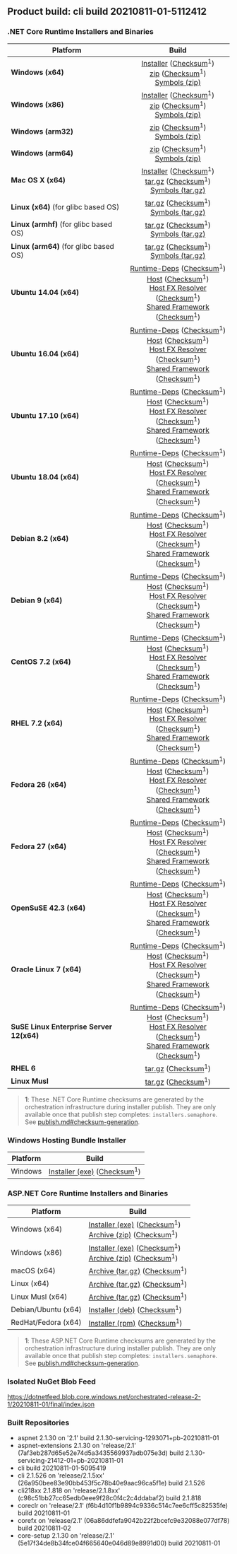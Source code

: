 ## Product build: cli build 20210811-01-5112412

### .NET Core Runtime Installers and Binaries

| Platform | Build |
|---------|:----------:|
| **Windows (x64)**                         | [Installer][win-x64-installer] ([Checksum][win-x64-installer-checksum]<sup>1</sup>)<br>[zip][win-x64-zip]   ([Checksum][win-x64-zip-checksum]<sup>1</sup>)<br>[Symbols (zip)][win-x64-symbols-zip]   |
| **Windows (x86)**                         | [Installer][win-x86-installer] ([Checksum][win-x86-installer-checksum]<sup>1</sup>)<br>[zip][win-x86-zip]   ([Checksum][win-x86-zip-checksum]<sup>1</sup>)<br>[Symbols (zip)][win-x86-symbols-zip]   |
| **Windows (arm32)**                       |                                                                                        [zip][win-arm-zip]   ([Checksum][win-arm-zip-checksum]<sup>1</sup>)<br>[Symbols (zip)][win-arm-symbols-zip]   |
| **Windows (arm64)**                       |                                                                                        [zip][win-arm64-zip] ([Checksum][win-arm64-zip-checksum]<sup>1</sup>)<br>[Symbols (zip)][win-arm64-symbols-zip] |
| **Mac OS X (x64)**                        | [Installer][osx-installer] ([Checksum][osx-installer-checksum]<sup>1</sup>)<br>[tar.gz][osx-targz]          ([Checksum][osx-targz-checksum]<sup>1</sup>)<br>[Symbols (tar.gz)][osx-symbols-targz]       |
| **Linux (x64)** (for glibc based OS)      |                                                                                        [tar.gz][linux-x64-targz] ([Checksum][linux-x64-targz-checksum]<sup>1</sup>)<br>[Symbols (tar.gz)][linux-x64-symbols-targz] |
| **Linux (armhf)** (for glibc based OS)    |                                                                                        [tar.gz][linux-arm-targz] ([Checksum][linux-arm-targz-checksum]<sup>1</sup>)<br>[Symbols (tar.gz)][linux-arm-symbols-targz] |
| **Linux (arm64)** (for glibc based OS)    |                                                                                        [tar.gz][linux-arm64-targz] ([Checksum][linux-arm64-targz-checksum]<sup>1</sup>)<br>[Symbols (tar.gz)][linux-arm64-symbols-targz] |
| **Ubuntu 14.04 (x64)**                    | [Runtime-Deps][ubuntu-14.04-runtime-deps] ([Checksum][ubuntu-14.04-runtime-deps-checksum]<sup>1</sup>)<br>[Host][deb-package-host] ([Checksum][deb-package-host-checksum]<sup>1</sup>)<br>[Host FX Resolver][deb-package-hostfxr] ([Checksum][deb-package-hostfxr-checksum]<sup>1</sup>)<br>[Shared Framework][deb-package-sharedfx] ([Checksum][deb-package-sharedfx-checksum]<sup>1</sup>)<br> |
| **Ubuntu 16.04 (x64)**                    | [Runtime-Deps][ubuntu-16.04-runtime-deps] ([Checksum][ubuntu-16.04-runtime-deps-checksum]<sup>1</sup>)<br>[Host][deb-package-host] ([Checksum][deb-package-host-checksum]<sup>1</sup>)<br>[Host FX Resolver][deb-package-hostfxr] ([Checksum][deb-package-hostfxr-checksum]<sup>1</sup>)<br>[Shared Framework][deb-package-sharedfx] ([Checksum][deb-package-sharedfx-checksum]<sup>1</sup>)<br> |
| **Ubuntu 17.10 (x64)**                    | [Runtime-Deps][ubuntu-17.10-runtime-deps] ([Checksum][ubuntu-17.10-runtime-deps-checksum]<sup>1</sup>)<br>[Host][deb-package-host] ([Checksum][deb-package-host-checksum]<sup>1</sup>)<br>[Host FX Resolver][deb-package-hostfxr] ([Checksum][deb-package-hostfxr-checksum]<sup>1</sup>)<br>[Shared Framework][deb-package-sharedfx] ([Checksum][deb-package-sharedfx-checksum]<sup>1</sup>)<br> |
| **Ubuntu 18.04 (x64)**                    | [Runtime-Deps][ubuntu-18.04-runtime-deps] ([Checksum][ubuntu-18.04-runtime-deps-checksum]<sup>1</sup>)<br>[Host][deb-package-host] ([Checksum][deb-package-host-checksum]<sup>1</sup>)<br>[Host FX Resolver][deb-package-hostfxr] ([Checksum][deb-package-hostfxr-checksum]<sup>1</sup>)<br>[Shared Framework][deb-package-sharedfx] ([Checksum][deb-package-sharedfx-checksum]<sup>1</sup>)<br> |
| **Debian 8.2 (x64)**                      | [Runtime-Deps][debian-8.2-runtime-deps]   ([Checksum][debian-8.2-runtime-deps-checksum]<sup>1</sup>)<br>[Host][deb-package-host] ([Checksum][deb-package-host-checksum]<sup>1</sup>)<br>[Host FX Resolver][deb-package-hostfxr] ([Checksum][deb-package-hostfxr-checksum]<sup>1</sup>)<br>[Shared Framework][deb-package-sharedfx] ([Checksum][deb-package-sharedfx-checksum]<sup>1</sup>)<br> |
| **Debian 9 (x64)**                        | [Runtime-Deps][debian-9-runtime-deps]     ([Checksum][debian-9-runtime-deps-checksum]<sup>1</sup>)<br>[Host][deb-package-host] ([Checksum][deb-package-host-checksum]<sup>1</sup>)<br>[Host FX Resolver][deb-package-hostfxr] ([Checksum][deb-package-hostfxr-checksum]<sup>1</sup>)<br>[Shared Framework][deb-package-sharedfx] ([Checksum][deb-package-sharedfx-checksum]<sup>1</sup>)<br> |
| **CentOS 7.2 (x64)**                      | [Runtime-Deps][centos-7-runtime-deps]      ([Checksum][centos-7-runtime-deps-checksum]<sup>1</sup>)<br>[Host][rpm-package-host] ([Checksum][rpm-package-host-checksum]<sup>1</sup>)<br>[Host FX Resolver][rpm-package-hostfxr]       ([Checksum][rpm-package-hostfxr-checksum]<sup>1</sup>)<br>[Shared Framework][rpm-package-sharedfx]       ([Checksum][rpm-package-sharedfx-checksum]<sup>1</sup>)<br> |
| **RHEL 7.2 (x64)**                        | [Runtime-Deps][rhel-7-runtime-deps]        ([Checksum][rhel-7-runtime-deps-checksum]<sup>1</sup>)<br>[Host][rpm-package-host] ([Checksum][rpm-package-host-checksum]<sup>1</sup>)<br>[Host FX Resolver][rpm-package-hostfxr]       ([Checksum][rpm-package-hostfxr-checksum]<sup>1</sup>)<br>[Shared Framework][rpm-package-sharedfx]       ([Checksum][rpm-package-sharedfx-checksum]<sup>1</sup>)<br> |
| **Fedora 26 (x64)**                       | [Runtime-Deps][fedora-26-runtime-deps]     ([Checksum][fedora-26-runtime-deps-checksum]<sup>1</sup>)<br>[Host][rpm-package-host] ([Checksum][rpm-package-host-checksum]<sup>1</sup>)<br>[Host FX Resolver][rpm-package-hostfxr]       ([Checksum][rpm-package-hostfxr-checksum]<sup>1</sup>)<br>[Shared Framework][rpm-package-sharedfx]       ([Checksum][rpm-package-sharedfx-checksum]<sup>1</sup>)<br> |
| **Fedora 27 (x64)**                       | [Runtime-Deps][fedora-27-runtime-deps]     ([Checksum][fedora-27-runtime-deps-checksum]<sup>1</sup>)<br>[Host][rpm-package-host] ([Checksum][rpm-package-host-checksum]<sup>1</sup>)<br>[Host FX Resolver][rpm-package-hostfxr]       ([Checksum][rpm-package-hostfxr-checksum]<sup>1</sup>)<br>[Shared Framework][rpm-package-sharedfx]       ([Checksum][rpm-package-sharedfx-checksum]<sup>1</sup>)<br> |
| **OpenSuSE 42.3 (x64)**                   | [Runtime-Deps][opensuse-42-runtime-deps]  ([Checksum][opensuse-42-runtime-deps-checksum]<sup>1</sup>)<br>[Host][rpm-package-host] ([Checksum][rpm-package-host-checksum]<sup>1</sup>)<br>[Host FX Resolver][rpm-package-hostfxr]       ([Checksum][rpm-package-hostfxr-checksum]<sup>1</sup>)<br>[Shared Framework][rpm-package-sharedfx]       ([Checksum][rpm-package-sharedfx-checksum]<sup>1</sup>)<br> |
| **Oracle Linux 7 (x64)**                  | [Runtime-Deps][oraclelinux-7-runtime-deps] ([Checksum][oraclelinux-7-runtime-deps-checksum]<sup>1</sup>)<br>[Host][rpm-package-host] ([Checksum][rpm-package-host-checksum]<sup>1</sup>)<br>[Host FX Resolver][rpm-package-hostfxr]       ([Checksum][rpm-package-hostfxr-checksum]<sup>1</sup>)<br>[Shared Framework][rpm-package-sharedfx]       ([Checksum][rpm-package-sharedfx-checksum]<sup>1</sup>)<br> |
| **SuSE Linux Enterprise Server 12(x64)**  | [Runtime-Deps][sles-12-runtime-deps] ([Checksum][sles-12-runtime-deps-checksum]<sup>1</sup>)<br>[Host][rpm-package-host] ([Checksum][rpm-package-host-checksum]<sup>1</sup>)<br>[Host FX Resolver][rpm-package-hostfxr]       ([Checksum][rpm-package-hostfxr-checksum]<sup>1</sup>)<br>[Shared Framework][rpm-package-sharedfx]       ([Checksum][rpm-package-sharedfx-checksum]<sup>1</sup>)<br> |
| **RHEL 6**                                |                                                                                        [tar.gz][rhel-6-targz]                    ([Checksum][rhel-6-targz-checksum]<sup>1</sup>)|
| **Linux Musl**                            |                                                                                        [tar.gz][musl-x64-targz]                ([Checksum][musl-x64-targz-checksum]<sup>1</sup>)|

[win-x64-installer]: https://dotnetfeed.blob.core.windows.net/orchestrated-release-2-1/20210811-01/final/assets/Runtime/2.1.30/dotnet-runtime-2.1.30-win-x64.exe
[win-x64-installer-checksum]: https://dotnetclichecksums.blob.core.windows.net/dotnet/Runtime/2.1.30/dotnet-runtime-2.1.30-win-x64.exe.sha512
[win-x64-zip]: https://dotnetfeed.blob.core.windows.net/orchestrated-release-2-1/20210811-01/final/assets/Runtime/2.1.30/dotnet-runtime-2.1.30-win-x64.zip
[win-x64-zip-checksum]: https://dotnetclichecksums.blob.core.windows.net/dotnet/Runtime/2.1.30/dotnet-runtime-2.1.30-win-x64.zip.sha512
[win-x64-symbols-zip]: https://dotnetfeed.blob.core.windows.net/orchestrated-release-2-1/20210811-01/final/assets/Runtime/2.1.30/dotnet-runtime-symbols-2.1.30-win-x64.zip

[win-x86-installer]: https://dotnetfeed.blob.core.windows.net/orchestrated-release-2-1/20210811-01/final/assets/Runtime/2.1.30/dotnet-runtime-2.1.30-win-x86.exe
[win-x86-installer-checksum]: https://dotnetclichecksums.blob.core.windows.net/dotnet/Runtime/2.1.30/dotnet-runtime-2.1.30-win-x86.exe.sha512
[win-x86-zip]: https://dotnetfeed.blob.core.windows.net/orchestrated-release-2-1/20210811-01/final/assets/Runtime/2.1.30/dotnet-runtime-2.1.30-win-x86.zip
[win-x86-zip-checksum]: https://dotnetclichecksums.blob.core.windows.net/dotnet/Runtime/2.1.30/dotnet-runtime-2.1.30-win-x86.zip.sha512
[win-x86-symbols-zip]: https://dotnetfeed.blob.core.windows.net/orchestrated-release-2-1/20210811-01/final/assets/Runtime/2.1.30/dotnet-runtime-symbols-2.1.30-win-x86.zip

[win-arm-zip]: https://dotnetfeed.blob.core.windows.net/orchestrated-release-2-1/20210811-01/final/assets/Runtime/2.1.30/dotnet-runtime-2.1.30-win-arm.zip
[win-arm-zip-checksum]: https://dotnetclichecksums.blob.core.windows.net/dotnet/Runtime/2.1.30/dotnet-runtime-2.1.30-win-arm.zip.sha512
[win-arm-symbols-zip]: https://dotnetfeed.blob.core.windows.net/orchestrated-release-2-1/20210811-01/final/assets/Runtime/2.1.30/dotnet-runtime-symbols-2.1.30-win-arm.zip

[win-arm64-zip]: https://dotnetfeed.blob.core.windows.net/orchestrated-release-2-1/20210811-01/final/assets/Runtime/2.1.30/dotnet-runtime-2.1.30-win-arm64.zip
[win-arm64-zip-checksum]: https://dotnetclichecksums.blob.core.windows.net/dotnet/Runtime/2.1.30/dotnet-runtime-2.1.30-win-arm64.zip.sha512
[win-arm64-symbols-zip]: https://dotnetfeed.blob.core.windows.net/orchestrated-release-2-1/20210811-01/final/assets/Runtime/2.1.30/dotnet-runtime-symbols-2.1.30-win-arm64.zip

[osx-installer]: https://dotnetfeed.blob.core.windows.net/orchestrated-release-2-1/20210811-01/final/assets/Runtime/2.1.30/dotnet-runtime-2.1.30-osx-x64.pkg
[osx-installer-checksum]: https://dotnetclichecksums.blob.core.windows.net/dotnet/Runtime/2.1.30/dotnet-runtime-2.1.30-osx-x64.pkg.sha512
[osx-targz]: https://dotnetfeed.blob.core.windows.net/orchestrated-release-2-1/20210811-01/final/assets/Runtime/2.1.30/dotnet-runtime-2.1.30-osx-x64.tar.gz
[osx-targz-checksum]: https://dotnetclichecksums.blob.core.windows.net/dotnet/Runtime/2.1.30/dotnet-runtime-2.1.30-osx-x64.tar.gz.sha512
[osx-symbols-targz]: https://dotnetfeed.blob.core.windows.net/orchestrated-release-2-1/20210811-01/final/assets/Runtime/2.1.30/dotnet-runtime-symbols-2.1.30-osx-x64.tar.gz

[linux-x64-targz]: https://dotnetfeed.blob.core.windows.net/orchestrated-release-2-1/20210811-01/final/assets/Runtime/2.1.30/dotnet-runtime-2.1.30-linux-x64.tar.gz
[linux-x64-targz-checksum]: https://dotnetclichecksums.blob.core.windows.net/dotnet/Runtime/2.1.30/dotnet-runtime-2.1.30-linux-x64.tar.gz.sha512
[linux-x64-symbols-targz]: https://dotnetfeed.blob.core.windows.net/orchestrated-release-2-1/20210811-01/final/assets/Runtime/2.1.30/dotnet-runtime-symbols-2.1.30-linux-x64.tar.gz
[linux-arm-targz]: https://dotnetfeed.blob.core.windows.net/orchestrated-release-2-1/20210811-01/final/assets/Runtime/2.1.30/dotnet-runtime-2.1.30-linux-arm.tar.gz
[linux-arm-targz-checksum]: https://dotnetclichecksums.blob.core.windows.net/dotnet/Runtime/2.1.30/dotnet-runtime-2.1.30-linux-arm.tar.gz.sha512
[linux-arm-symbols-targz]: https://dotnetfeed.blob.core.windows.net/orchestrated-release-2-1/20210811-01/final/assets/Runtime/2.1.30/dotnet-runtime-symbols-2.1.30-linux-arm.tar.gz
[linux-arm64-targz]: https://dotnetfeed.blob.core.windows.net/orchestrated-release-2-1/20210811-01/final/assets/Runtime/2.1.30/dotnet-runtime-2.1.30-linux-arm64.tar.gz
[linux-arm64-targz-checksum]: https://dotnetclichecksums.blob.core.windows.net/dotnet/Runtime/2.1.30/dotnet-runtime-2.1.30-linux-arm64.tar.gz.sha512
[linux-arm64-symbols-targz]: https://dotnetfeed.blob.core.windows.net/orchestrated-release-2-1/20210811-01/final/assets/Runtime/2.1.30/dotnet-runtime-symbols-2.1.30-linux-arm64.tar.gz

[ubuntu-14.04-runtime-deps]: https://dotnetfeed.blob.core.windows.net/orchestrated-release-2-1/20210811-01/final/assets/Runtime/2.1.30/dotnet-runtime-deps-2.1.30-ubuntu.14.04-x64.deb
[ubuntu-14.04-runtime-deps-checksum]: https://dotnetclichecksums.blob.core.windows.net/dotnet/Runtime/2.1.30/dotnet-runtime-deps-2.1.30-ubuntu.14.04-x64.deb.sha512

[ubuntu-16.04-runtime-deps]: https://dotnetfeed.blob.core.windows.net/orchestrated-release-2-1/20210811-01/final/assets/Runtime/2.1.30/dotnet-runtime-deps-2.1.30-ubuntu.16.04-x64.deb
[ubuntu-16.04-runtime-deps-checksum]: https://dotnetclichecksums.blob.core.windows.net/dotnet/Runtime/2.1.30/dotnet-runtime-deps-2.1.30-ubuntu.16.04-x64.deb.sha512

[ubuntu-17.10-runtime-deps]: https://dotnetfeed.blob.core.windows.net/orchestrated-release-2-1/20210811-01/final/assets/Runtime/2.1.30/dotnet-runtime-deps-2.1.30-ubuntu.17.10-x64.deb
[ubuntu-17.10-runtime-deps-checksum]: https://dotnetclichecksums.blob.core.windows.net/dotnet/Runtime/2.1.30/dotnet-runtime-deps-2.1.30-ubuntu.17.10-x64.deb.sha512

[ubuntu-18.04-runtime-deps]: https://dotnetfeed.blob.core.windows.net/orchestrated-release-2-1/20210811-01/final/assets/Runtime/2.1.30/dotnet-runtime-deps-2.1.30-ubuntu.18.04-x64.deb
[ubuntu-18.04-runtime-deps-checksum]: https://dotnetclichecksums.blob.core.windows.net/dotnet/Runtime/2.1.30/dotnet-runtime-deps-2.1.30-ubuntu.18.04-x64.deb.sha512

[debian-8.2-runtime-deps]: https://dotnetfeed.blob.core.windows.net/orchestrated-release-2-1/20210811-01/final/assets/Runtime/2.1.30/dotnet-runtime-deps-2.1.30-debian.8-x64.deb
[debian-8.2-runtime-deps-checksum]: https://dotnetclichecksums.blob.core.windows.net/dotnet/Runtime/2.1.30/dotnet-runtime-deps-2.1.30-debian.8-x64.deb.sha512

[debian-9-runtime-deps]: https://dotnetfeed.blob.core.windows.net/orchestrated-release-2-1/20210811-01/final/assets/Runtime/2.1.30/dotnet-runtime-deps-2.1.30-debian.9-x64.deb
[debian-9-runtime-deps-checksum]: https://dotnetclichecksums.blob.core.windows.net/dotnet/Runtime/2.1.30/dotnet-runtime-deps-2.1.30-debian.9-x64.deb.sha512

[centos-7-runtime-deps]: https://dotnetfeed.blob.core.windows.net/orchestrated-release-2-1/20210811-01/final/assets/Runtime/2.1.30/dotnet-runtime-deps-2.1.30-centos.7-x64.rpm
[centos-7-runtime-deps-checksum]: https://dotnetclichecksums.blob.core.windows.net/dotnet/Runtime/2.1.30/dotnet-runtime-deps-2.1.30-centos.7-x64.rpm.sha512

[rhel-7-runtime-deps]: https://dotnetfeed.blob.core.windows.net/orchestrated-release-2-1/20210811-01/final/assets/Runtime/2.1.30/dotnet-runtime-deps-2.1.30-rhel.7-x64.rpm
[rhel-7-runtime-deps-checksum]: https://dotnetclichecksums.blob.core.windows.net/dotnet/Runtime/2.1.30/dotnet-runtime-deps-2.1.30-rhel.7-x64.rpm.sha512

[fedora-26-runtime-deps]: https://dotnetfeed.blob.core.windows.net/orchestrated-release-2-1/20210811-01/final/assets/Runtime/2.1.30/dotnet-runtime-deps-2.1.30-fedora.26-x64.rpm
[fedora-26-runtime-deps-checksum]: https://dotnetclichecksums.blob.core.windows.net/dotnet/Runtime/2.1.30/dotnet-runtime-deps-2.1.30-fedora.26-x64.rpm.sha512

[fedora-27-runtime-deps]: https://dotnetfeed.blob.core.windows.net/orchestrated-release-2-1/20210811-01/final/assets/Runtime/2.1.30/dotnet-runtime-deps-2.1.30-fedora.27-x64.rpm
[fedora-27-runtime-deps-checksum]: https://dotnetclichecksums.blob.core.windows.net/dotnet/Runtime/2.1.30/dotnet-runtime-deps-2.1.30-fedora.27-x64.rpm.sha512

[opensuse-42-runtime-deps]: https://dotnetfeed.blob.core.windows.net/orchestrated-release-2-1/20210811-01/final/assets/Runtime/2.1.30/dotnet-runtime-deps-2.1.30-opensuse.42-x64.rpm
[opensuse-42-runtime-deps-checksum]: https://dotnetclichecksums.blob.core.windows.net/dotnet/Runtime/2.1.30/dotnet-runtime-deps-2.1.30-opensuse.42-x64.rpm.sha512

[oraclelinux-7-runtime-deps]: https://dotnetfeed.blob.core.windows.net/orchestrated-release-2-1/20210811-01/final/assets/Runtime/2.1.30/dotnet-runtime-deps-2.1.30-oraclelinux.7-x64.rpm
[oraclelinux-7-runtime-deps-checksum]: https://dotnetclichecksums.blob.core.windows.net/dotnet/Runtime/2.1.30/dotnet-runtime-deps-2.1.30-oraclelinux.7-x64.rpm.sha512

[sles-12-runtime-deps]: https://dotnetfeed.blob.core.windows.net/orchestrated-release-2-1/20210811-01/final/assets/Runtime/2.1.30/dotnet-runtime-deps-2.1.30-sles.12-x64.rpm
[sles-12-runtime-deps-checksum]: https://dotnetclichecksums.blob.core.windows.net/dotnet/Runtime/2.1.30/dotnet-runtime-deps-2.1.30-sles.12-x64.rpm.sha512

[deb-package-host]: https://dotnetfeed.blob.core.windows.net/orchestrated-release-2-1/20210811-01/final/assets/Runtime/2.1.30/dotnet-host-2.1.30-x64.deb
[deb-package-host-checksum]: https://dotnetclichecksums.blob.core.windows.net/dotnet/Runtime/2.1.30/dotnet-host-2.1.30-x64.deb.sha512
[deb-package-hostfxr]: https://dotnetfeed.blob.core.windows.net/orchestrated-release-2-1/20210811-01/final/assets/Runtime/2.1.30/dotnet-hostfxr-2.1.30-x64.deb
[deb-package-hostfxr-checksum]: https://dotnetclichecksums.blob.core.windows.net/dotnet/Runtime/2.1.30/dotnet-hostfxr-2.1.30-x64.deb.sha512
[deb-package-sharedfx]: https://dotnetfeed.blob.core.windows.net/orchestrated-release-2-1/20210811-01/final/assets/Runtime/2.1.30/dotnet-runtime-2.1.30-x64.deb
[deb-package-sharedfx-checksum]: https://dotnetclichecksums.blob.core.windows.net/dotnet/Runtime/2.1.30/dotnet-runtime-2.1.30-x64.deb.sha512

[rpm-package-host]: https://dotnetfeed.blob.core.windows.net/orchestrated-release-2-1/20210811-01/final/assets/Runtime/2.1.30/dotnet-host-2.1.30-x64.rpm
[rpm-package-host-checksum]: https://dotnetclichecksums.blob.core.windows.net/dotnet/Runtime/2.1.30/dotnet-host-2.1.30-x64.rpm.sha512
[rpm-package-hostfxr]: https://dotnetfeed.blob.core.windows.net/orchestrated-release-2-1/20210811-01/final/assets/Runtime/2.1.30/dotnet-hostfxr-2.1.30-x64.rpm
[rpm-package-hostfxr-checksum]: https://dotnetclichecksums.blob.core.windows.net/dotnet/Runtime/2.1.30/dotnet-hostfxr-2.1.30-x64.rpm.sha512
[rpm-package-sharedfx]: https://dotnetfeed.blob.core.windows.net/orchestrated-release-2-1/20210811-01/final/assets/Runtime/2.1.30/dotnet-runtime-2.1.30-x64.rpm
[rpm-package-sharedfx-checksum]: https://dotnetclichecksums.blob.core.windows.net/dotnet/Runtime/2.1.30/dotnet-runtime-2.1.30-x64.rpm.sha512

[rhel-6-targz]: https://dotnetfeed.blob.core.windows.net/orchestrated-release-2-1/20210811-01/final/assets/Runtime/2.1.30/dotnet-runtime-2.1.30-rhel.6-x64.tar.gz
[rhel-6-targz-checksum]: https://dotnetclichecksums.blob.core.windows.net/dotnet/Runtime/2.1.30/dotnet-runtime-2.1.30-rhel.6-x64.tar.gz.sha512

[musl-x64-targz]: https://dotnetfeed.blob.core.windows.net/orchestrated-release-2-1/20210811-01/final/assets/Runtime/2.1.30/dotnet-runtime-2.1.30-linux-musl-x64.tar.gz
[musl-x64-targz-checksum]: https://dotnetclichecksums.blob.core.windows.net/dotnet/Runtime/2.1.30/dotnet-runtime-2.1.30-linux-musl-x64.tar.gz.sha512

> **1**: These .NET Core Runtime checksums are generated by the orchestration infrastructure during installer publish. They are only available once that publish step completes: `installers.semaphore`. See [publish.md#checksum-generation](https://github.com/dotnet/core-eng/blob/master/Documentation/Orchestrated-Build/Api/publish.md#checksum-generation).


### Windows Hosting Bundle Installer

Platform              | Build
----------------------|---------------------
Windows               | [Installer (exe)][dotnet-hosting-win-exe] ([Checksum][dotnet-hosting-win-exe-checksum]<sup>1</sup>)

[dotnet-hosting-win-exe]: https://dotnetfeed.blob.core.windows.net/orchestrated-release-2-1/20210811-01/final/assets/aspnetcore/Runtime/2.1.30/dotnet-hosting-2.1.30-win.exe
[dotnet-hosting-win-exe-checksum]: https://dotnetclichecksums.blob.core.windows.net/dotnet/aspnetcore/Runtime/2.1.30/dotnet-hosting-2.1.30-win.exe.sha512


### ASP.NET Core Runtime Installers and Binaries

Platform              | Build
----------------------|---------------------
Windows (x64)         | [Installer (exe)][aspnetcore-win-x64-exe] ([Checksum][aspnetcore-win-x64-exe-checksum]<sup>1</sup>)<br>[Archive (zip)][aspnetcore-win-x64-zip] ([Checksum][aspnetcore-win-x64-zip-checksum]<sup>1</sup>)
Windows (x86)         | [Installer (exe)][aspnetcore-win-x86-exe] ([Checksum][aspnetcore-win-x86-exe-checksum]<sup>1</sup>)<br>[Archive (zip)][aspnetcore-win-x86-zip] ([Checksum][aspnetcore-win-x86-zip-checksum]<sup>1</sup>)
macOS (x64)           | [Archive (tar.gz)][aspnetcore-osx-x64-tar] ([Checksum][aspnetcore-osx-x64-tar-checksum]<sup>1</sup>)
Linux (x64)           | [Archive (tar.gz)][aspnetcore-linux-x64-tar] ([Checksum][aspnetcore-linux-x64-tar-checksum]<sup>1</sup>)
Linux Musl (x64)      | [Archive (tar.gz)][aspnetcore-linux-musl-x64-tar] ([Checksum][aspnetcore-linux-musl-x64-tar-checksum]<sup>1</sup>)
Debian/Ubuntu (x64)   | [Installer (deb)][aspnetcore-debian-x64-deb] ([Checksum][aspnetcore-debian-x64-deb-checksum]<sup>1</sup>)
RedHat/Fedora (x64)   | [Installer (rpm)][aspnetcore-redhat-x64-rpm] ([Checksum][aspnetcore-redhat-x64-rpm-checksum]<sup>1</sup>)

[aspnetcore-win-x64-zip]: https://dotnetfeed.blob.core.windows.net/orchestrated-release-2-1/20210811-01/final/assets/aspnetcore/Runtime/2.1.30/aspnetcore-runtime-2.1.30-win-x64.zip
[aspnetcore-win-x64-zip-checksum]: https://dotnetclichecksums.blob.core.windows.net/dotnet/aspnetcore/Runtime/2.1.30/aspnetcore-runtime-2.1.30-win-x64.zip.sha512
[aspnetcore-win-x64-exe]: https://dotnetfeed.blob.core.windows.net/orchestrated-release-2-1/20210811-01/final/assets/aspnetcore/Runtime/2.1.30/aspnetcore-runtime-2.1.30-win-x64.exe
[aspnetcore-win-x64-exe-checksum]: https://dotnetclichecksums.blob.core.windows.net/dotnet/aspnetcore/Runtime/2.1.30/aspnetcore-runtime-2.1.30-win-x64.exe.sha512

[aspnetcore-win-x86-zip]: https://dotnetfeed.blob.core.windows.net/orchestrated-release-2-1/20210811-01/final/assets/aspnetcore/Runtime/2.1.30/aspnetcore-runtime-2.1.30-win-x86.zip
[aspnetcore-win-x86-zip-checksum]: https://dotnetclichecksums.blob.core.windows.net/dotnet/aspnetcore/Runtime/2.1.30/aspnetcore-runtime-2.1.30-win-x86.zip.sha512
[aspnetcore-win-x86-exe]: https://dotnetfeed.blob.core.windows.net/orchestrated-release-2-1/20210811-01/final/assets/aspnetcore/Runtime/2.1.30/aspnetcore-runtime-2.1.30-win-x86.exe
[aspnetcore-win-x86-exe-checksum]: https://dotnetclichecksums.blob.core.windows.net/dotnet/aspnetcore/Runtime/2.1.30/aspnetcore-runtime-2.1.30-win-x86.exe.sha512

[aspnetcore-linux-x64-tar]: https://dotnetfeed.blob.core.windows.net/orchestrated-release-2-1/20210811-01/final/assets/aspnetcore/Runtime/2.1.30/aspnetcore-runtime-2.1.30-linux-x64.tar.gz
[aspnetcore-linux-x64-tar-checksum]: https://dotnetclichecksums.blob.core.windows.net/dotnet/aspnetcore/Runtime/2.1.30/aspnetcore-runtime-2.1.30-linux-x64.tar.gz.sha512

[aspnetcore-linux-musl-x64-tar]: https://dotnetfeed.blob.core.windows.net/orchestrated-release-2-1/20210811-01/final/assets/aspnetcore/Runtime/2.1.30/aspnetcore-runtime-2.1.30-linux-musl-x64.tar.gz
[aspnetcore-linux-musl-x64-tar-checksum]: https://dotnetclichecksums.blob.core.windows.net/dotnet/aspnetcore/Runtime/2.1.30/aspnetcore-runtime-2.1.30-linux-musl-x64.tar.gz.sha512

[aspnetcore-osx-x64-tar]: https://dotnetfeed.blob.core.windows.net/orchestrated-release-2-1/20210811-01/final/assets/aspnetcore/Runtime/2.1.30/aspnetcore-runtime-2.1.30-osx-x64.tar.gz
[aspnetcore-osx-x64-tar-checksum]: https://dotnetclichecksums.blob.core.windows.net/dotnet/aspnetcore/Runtime/2.1.30/aspnetcore-runtime-2.1.30-osx-x64.tar.gz.sha512

[aspnetcore-debian-x64-deb]: https://dotnetfeed.blob.core.windows.net/orchestrated-release-2-1/20210811-01/final/assets/aspnetcore/Runtime/2.1.30/aspnetcore-runtime-2.1.30-x64.deb
[aspnetcore-debian-x64-deb-checksum]: https://dotnetclichecksums.blob.core.windows.net/dotnet/aspnetcore/Runtime/2.1.30/aspnetcore-runtime-2.1.30-x64.deb.sha512

[aspnetcore-redhat-x64-rpm]: https://dotnetfeed.blob.core.windows.net/orchestrated-release-2-1/20210811-01/final/assets/aspnetcore/Runtime/2.1.30/aspnetcore-runtime-2.1.30-x64.rpm
[aspnetcore-redhat-x64-rpm-checksum]: https://dotnetclichecksums.blob.core.windows.net/dotnet/aspnetcore/Runtime/2.1.30/aspnetcore-runtime-2.1.30-x64.rpm.sha512

> **1**: These ASP.NET Core Runtime checksums are generated by the orchestration infrastructure during installer publish. They are only available once that publish step completes: `installers.semaphore`. See [publish.md#checksum-generation](https://github.com/dotnet/core-eng/blob/master/Documentation/Orchestrated-Build/Api/publish.md#checksum-generation).


### Isolated NuGet Blob Feed
https://dotnetfeed.blob.core.windows.net/orchestrated-release-2-1/20210811-01/final/index.json

### Built Repositories
 * aspnet 2.1.30 on '2.1' build 2.1.30-servicing-1293071+pb-20210811-01
 * aspnet-extensions 2.1.30 on 'release/2.1' (7af3eb287d65e52e74d5a3435569937adb075e3d) build 2.1.30-servicing-21412-01+pb-20210811-01
 * cli build 20210811-01-5095419
 * cli 2.1.526 on 'release/2.1.5xx' (26a950bee83e90bb453f5c78b40e9aac96ca5f1e) build 2.1.526
 * cli218xx 2.1.818 on 'release/2.1.8xx' (c98c51bb27cc65edb0eee9f28c0f4c2c4ddabaf2) build 2.1.818
 * coreclr on 'release/2.1' (f6b4d10f1b9894c9336c514c7ee6cff5c82535fe) build 20210811-01
 * corefx on 'release/2.1' (06a86ddfefa9042b22f2bcefc9e32088e077df78) build 20210811-02
 * core-setup 2.1.30 on 'release/2.1' (5e17f34de8b34fce04f665640e046d89e8991d00) build 20210811-01

